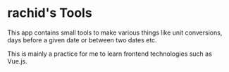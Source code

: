 # rachid's Tools

This app contains small tools to make various things like unit conversions, days before a given date or between two dates
etc.

This is mainly a practice for me to learn frontend technologies such as Vue.js.
